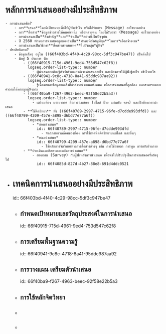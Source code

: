 # หลักการนำเสนออย่างมีประสิทธิภาพ
	- การนำเสนอคือ?
		- การ**เสนอ**โดยมีเป้าหมายเพื่อให้ผู้ฟังเข้าใจ หรือได้รับสาร (Message) อะไรบางอย่าง
		- การ**สื่อสาร**ข้อมูลข่าวสารให้คนคนหนึ่ง หรือหลายคน โดยได้รับสาร (Message) อะไรบางอย่าง
		- การนำเสนอเป็น**สิ่งสำคัญ**และ**จำเป็น**อย่างยิ่งในปัจจุบัน
		- ปี 2560 ทักษะการนำเสนอถูกมองว่าเป็น**ทักษะที่สำคัญที่สุด**ในการ*เลือกจ้างงาน*
		- การนำเสนอเป็นวิธีการ**สื่อสารสารสนเทศ**ไปยังกลุ่ม*ผู้ฟัง*
	- ประสิทธิภาพ?
		- ข้อมูลเต็มๆ อยู่ใน ((66f403bd-4f40-4c29-98cc-5df3c947be47)) เป็นต้นไป
		- มีอยู่ 5 ประการ คือ
			- ((66f40915-715d-4961-9ed4-753d547c62f8))
			  logseq.order-list-type:: number
				- ผู้นำเสนอจะต้องรู้ตัวว่าตัวเองกำลังจะนำเสนออะไร และต้องการให้ผู้ฟังรู้อะไร เข้าใจอะไร
			- ((66f40941-9c8c-4718-8a41-95ddc987aa92))
			  logseq.order-list-type:: number
				- รู้เนื้อหาและข้อมูลของสิ่งที่กำลังจะนำเสนอทั้งหมด เพื่อการนำเสนอที่ถูกต้อง และสามารถตอบคำถามได้หากถูกผู้ฟังถาม
			- ((66f40ba9-f267-4963-beec-92f58e22b5a3))
			  logseq.order-list-type:: number
				- เตรียมห้อง บรรยากาศ สื่อการนำเสนอ (สไลด์ ป้าย แผ่นพับ ฯลฯ) และฝึกซ้อมการนำเสนอ
			- **ใช้จิตวิทยา** ทั้ง ((66f40789-2997-4715-96fe-d7cdde993dfd)) และ ((66f40799-4209-457e-a898-d6bd77e77a6f))
			  logseq.order-list-type:: number
				- *ก่อนนำเสนอ*
				  id:: 66f40789-2997-4715-96fe-d7cdde993dfd
					- จัดสภาพแวดล้อมของห้อง การใช้เทคนิคจิตวิทยาบนสไลด์ และอื่นๆ
				- *ขณะนำเสนอ*
				  id:: 66f40799-4209-457e-a898-d6bd77e77a6f
					- ใช้หลักการจิตวิทยาทางการสื่อสารต่างๆ เช่น การใช้สายตา การพูด การขยับร่างกาย
			- **ประเมินและติดตามผลหลังการนำเสนอ**
				- สอบถาม (Survey) กับผู้ฟังหลังการนำเสนอ เพื่อนำไปปรับปรุงในการนำเสนอครั้งถัดๆ ไป
				  id:: 66f4085d-827d-4b27-88e8-691d4ddc0521
- # เทคนิคการนำเสนออย่างมีประสิทธิภาพ
  id:: 66f403bd-4f40-4c29-98cc-5df3c947be47
	- ## กำหนดเป้าหมายและวัตถุประสงค์ในการนำเสนอ
	  id:: 66f40915-715d-4961-9ed4-753d547c62f8
	- ## การเตรียมพื้นฐานความรู้
	  id:: 66f40941-9c8c-4718-8a41-95ddc987aa92
	- ## การวางแผน เตรียมตัวนำเสนอ
	  id:: 66f40ba9-f267-4963-beec-92f58e22b5a3
	- ## การใช้หลักจิตวิทยา
	- ##
	-